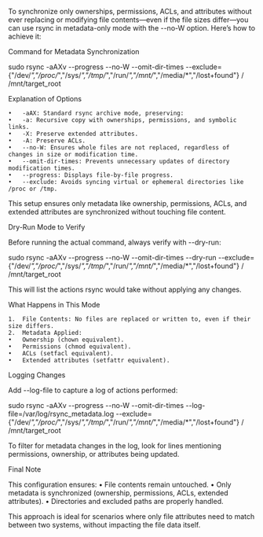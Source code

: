 To synchronize only ownerships, permissions, ACLs, and attributes without ever replacing or modifying file contents—even if the file sizes differ—you can use rsync in metadata-only mode with the --no-W option. Here’s how to achieve it:

Command for Metadata Synchronization

sudo rsync -aAXv --progress --no-W --omit-dir-times --exclude={"/dev/*","/proc/*","/sys/*","/tmp/*","/run/*","/mnt/*","/media/*","/lost+found"} / /mnt/target_root

Explanation of Options

	•	-aAX: Standard rsync archive mode, preserving:
	•	-a: Recursive copy with ownerships, permissions, and symbolic links.
	•	-X: Preserve extended attributes.
	•	-A: Preserve ACLs.
	•	--no-W: Ensures whole files are not replaced, regardless of changes in size or modification time.
	•	--omit-dir-times: Prevents unnecessary updates of directory modification times.
	•	--progress: Displays file-by-file progress.
	•	--exclude: Avoids syncing virtual or ephemeral directories like /proc or /tmp.

This setup ensures only metadata like ownership, permissions, ACLs, and extended attributes are synchronized without touching file content.

Dry-Run Mode to Verify

Before running the actual command, always verify with --dry-run:

sudo rsync -aAXv --progress --no-W --omit-dir-times --dry-run --exclude={"/dev/*","/proc/*","/sys/*","/tmp/*","/run/*","/mnt/*","/media/*","/lost+found"} / /mnt/target_root

This will list the actions rsync would take without applying any changes.

What Happens in This Mode

	1.	File Contents: No files are replaced or written to, even if their size differs.
	2.	Metadata Applied:
	•	Ownership (chown equivalent).
	•	Permissions (chmod equivalent).
	•	ACLs (setfacl equivalent).
	•	Extended attributes (setfattr equivalent).

Logging Changes

Add --log-file to capture a log of actions performed:

sudo rsync -aAXv --progress --no-W --omit-dir-times --log-file=/var/log/rsync_metadata.log --exclude={"/dev/*","/proc/*","/sys/*","/tmp/*","/run/*","/mnt/*","/media/*","/lost+found"} / /mnt/target_root

To filter for metadata changes in the log, look for lines mentioning permissions, ownership, or attributes being updated.

Final Note

This configuration ensures:
	•	File contents remain untouched.
	•	Only metadata is synchronized (ownership, permissions, ACLs, extended attributes).
	•	Directories and excluded paths are properly handled.

This approach is ideal for scenarios where only file attributes need to match between two systems, without impacting the file data itself.